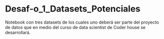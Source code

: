 # Desaf-o_1_Datasets_Potenciales
Notebook con tres datasets de los cuales uno deberá ser parte del proyecto de datos que en medio del curso de data scientist de Coder house se desarrollará.
